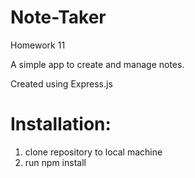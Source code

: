 # Note-Taker
Homework 11

A simple app to create and manage notes. 

Created using Express.js

# Installation:
  1. clone repository to local machine
  2. run npm install

